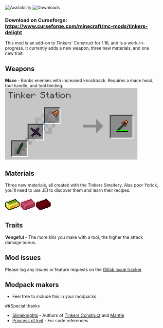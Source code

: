 ![Availability](http://cf.way2muchnoise.eu/versions/490440.svg) ![Downloads](http://cf.way2muchnoise.eu/full_490440_downloads.svg)

### Download on Curseforge: https://www.curseforge.com/minecraft/mc-mods/tinkers-delight

This mod is an add-on to Tinkers' Construct for 1.16, and is a work-in-progress. It currently adds a new weapon, three new materials, and one new trait.

## Weapons
**Mace** - Bonks enemies with increased knockback. Requires a mace head, tool handle, and tool binding.
![Mace recipe](web/images/mace-recipe.png "Mace recipe")

## Materials
Three new materials, all created with the Tinkers Smeltery. Alas poor Yorick, you'll need to use JEI to discover them and learn their recipes.

![Ingots](web/images/ingots.png "Ingots")

## Traits
**Vengeful** - The more kills you make with a tool, the higher the attack damage bonus.

## Mod issues
Please log any issues or feature requests on the [Gitlab issue tracker](https://gitlab.com/chirptheboy/tinkers-delight/-/issues).

## Modpack makers
- Feel free to include this in your modpacks

##Special thanks
- [Slimeknights](https://github.com/SlimeKnights/) - Authors of [Tinkers Construct](https://www.curseforge.com/minecraft/mc-mods/tinkers-construct) and [Mantle](https://www.curseforge.com/minecraft/mc-mods/mantle)
- [Princess of Evil](https://www.curseforge.com/members/princessofevil/projects) - For code references